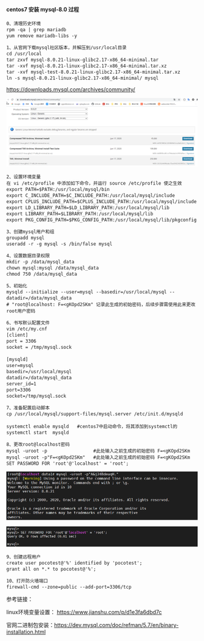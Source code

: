 #### centos7 安装 mysql-8.0 过程 

```
0、清理历史环境
rpm -qa | grep mariadb
yum remove mariadb-libs -y
```

```
1、从官网下载mysql社区版本，并解压到/usr/local目录
cd /usr/local
tar zxvf mysql-8.0.21-linux-glibc2.17-x86_64-minimal.tar
tar -xvf mysql-8.0.21-linux-glibc2.17-x86_64-minimal.tar.xz
tar -xvf mysql-test-8.0.21-linux-glibc2.17-x86_64-minimal.tar.xz
ln -s mysql-8.0.21-linux-glibc2.17-x86_64-minimal/ mysql
```

https://downloads.mysql.com/archives/community/

![image-20210103124255541](pic/image-20210103124255541.png)

```
2、设置环境变量
在 vi /etc/profile 中添加如下命令，并运行 source /etc/profile 使之生效 
export PATH=$PATH:/usr/local/mysql/bin
export C_INCLUDE_PATH=$C_INCLUDE_PATH:/usr/local/mysql/include
export CPLUS_INCLUDE_PATH=$CPLUS_INCLUDE_PATH:/usr/local/mysql/include
export LD_LIBRARY_PATH=$LD_LIBRARY_PATH:/usr/local/mysql/lib
export LIBRARY_PATH=$LIBRARY_PATH:/usr/local/mysql/lib
export PKG_CONFIG_PATH=$PKG_CONFIG_PATH:/usr/local/mysql/lib/pkgconfig
```

```
3、创建mysql用户和组
groupadd mysql
useradd -r -g mysql -s /bin/false mysql
```

```
4、设置数据目录权限
mkdir -p /data/mysql_data
chown mysql:mysql /data/mysql_data
chmod 750 /data/mysql_data
```

```
5、初始化
mysqld --initialize --user=mysql --basedir=/usr/local/mysql --datadir=/data/mysql_data
# "root@localhost: F=<gKOpd2SKm" 记录此生成的初始密码，后续步骤需使用此来更改root用户密码
```

```
6、书写默认配置文件 
vim /etc/my.cnf
[client]
port = 3306
socket = /tmp/mysql.sock

[mysqld]
user=mysql
basedir=/usr/local/mysql
datadir=/data/mysql_data
server_id=1
port=3306
socket=/tmp/mysql.sock
```

```
7、准备配置启动脚本
cp /usr/local/mysql/support-files/mysql.server /etc/init.d/mysqld

systemctl enable mysqld   #centos7中启动命令，将其添加到systemctl的
systemctl start  mysqld
```

```
8、更改root@localhost密码
mysql -uroot -p                 #此处输入之前生成的初始密码 F=<gKOpd2SKm
mysql -uroot -p"F=<gKOpd2SKm"   #此处输入之前生成的初始密码 F=<gKOpd2SKm
SET PASSWORD FOR 'root'@'localhost' = 'root';
```

![image-20210103133855084](pic/image-20210103133855084.png)

![image-20210103134000907](pic/image-20210103134000907.png)

```
9、创建远程用户
create user pocotest@'%' identified by 'pocotest';
grant all on *.* to pocotest@'%';
```

```
10、打开防火墙端口
firewall-cmd --zone=public --add-port=3306/tcp
```



参考链接：

linux环境变量设置： https://www.jianshu.com/p/d1e3fa6dbd7c

官网二进制包安装：https://dev.mysql.com/doc/refman/5.7/en/binary-installation.html

